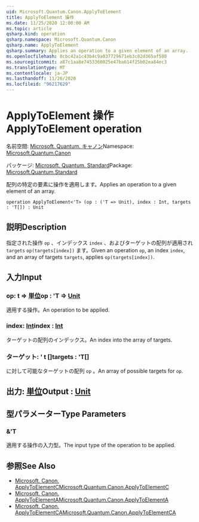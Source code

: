 ```yaml
---
uid: Microsoft.Quantum.Canon.ApplyToElement
title: ApplyToElement 操作
ms.date: 11/25/2020 12:00:00 AM
ms.topic: article
qsharp.kind: operation
qsharp.namespace: Microsoft.Quantum.Canon
qsharp.name: ApplyToElement
qsharp.summary: Applies an operation to a given element of an array.
ms.openlocfilehash: 8cbc42a1c43b4c9a037729671eb3c82d365af580
ms.sourcegitcommit: a87c1aa8e7453360025e47ba614f25b02ea84ec3
ms.translationtype: MT
ms.contentlocale: ja-JP
ms.lasthandoff: 11/26/2020
ms.locfileid: "96217629"
---
```

# <a name="applytoelement-operation"></a><span data-ttu-id="c5466-102">ApplyToElement 操作</span><span class="sxs-lookup"><span data-stu-id="c5466-102">ApplyToElement operation</span></span>

<span data-ttu-id="c5466-103">名前空間: [Microsoft. Quantum. キャノン](xref:Microsoft.Quantum.Canon)</span><span class="sxs-lookup"><span data-stu-id="c5466-103">Namespace: [Microsoft.Quantum.Canon](xref:Microsoft.Quantum.Canon)</span></span>

<span data-ttu-id="c5466-104">パッケージ: [Microsoft. Quantum. Standard](https://nuget.org/packages/Microsoft.Quantum.Standard)</span><span class="sxs-lookup"><span data-stu-id="c5466-104">Package: [Microsoft.Quantum.Standard](https://nuget.org/packages/Microsoft.Quantum.Standard)</span></span>


<span data-ttu-id="c5466-105">配列の特定の要素に操作を適用します。</span><span class="sxs-lookup"><span data-stu-id="c5466-105">Applies an operation to a given element of an array.</span></span>

```qsharp
operation ApplyToElement<'T> (op : ('T => Unit), index : Int, targets : 'T[]) : Unit
```


## <a name="description"></a><span data-ttu-id="c5466-106">説明</span><span class="sxs-lookup"><span data-stu-id="c5466-106">Description</span></span>

<span data-ttu-id="c5466-107">指定された操作 `op` 、インデックス `index` 、およびターゲットの配列が適用され `targets` `op(targets[index])` ます。</span><span class="sxs-lookup"><span data-stu-id="c5466-107">Given an operation `op`, an index `index`, and an array of targets `targets`, applies `op(targets[index])`.</span></span>

## <a name="input"></a><span data-ttu-id="c5466-108">入力</span><span class="sxs-lookup"><span data-stu-id="c5466-108">Input</span></span>

### <a name="op--t--unit"></a><span data-ttu-id="c5466-109">op: t => [単位](xref:microsoft.quantum.lang-ref.unit)</span><span class="sxs-lookup"><span data-stu-id="c5466-109">op : 'T => [Unit](xref:microsoft.quantum.lang-ref.unit)</span></span> 

<span data-ttu-id="c5466-110">適用する操作。</span><span class="sxs-lookup"><span data-stu-id="c5466-110">An operation to be applied.</span></span>


### <a name="index--int"></a><span data-ttu-id="c5466-111">index: [Int](xref:microsoft.quantum.lang-ref.int)</span><span class="sxs-lookup"><span data-stu-id="c5466-111">index : [Int](xref:microsoft.quantum.lang-ref.int)</span></span>

<span data-ttu-id="c5466-112">ターゲットの配列のインデックス。</span><span class="sxs-lookup"><span data-stu-id="c5466-112">An index into the array of targets.</span></span>


### <a name="targets--t"></a><span data-ttu-id="c5466-113">ターゲット: ' t []</span><span class="sxs-lookup"><span data-stu-id="c5466-113">targets : 'T[]</span></span>

<span data-ttu-id="c5466-114">に対して可能なターゲットの配列 `op` 。</span><span class="sxs-lookup"><span data-stu-id="c5466-114">An array of possible targets for `op`.</span></span>



## <a name="output--unit"></a><span data-ttu-id="c5466-115">出力: [単位](xref:microsoft.quantum.lang-ref.unit)</span><span class="sxs-lookup"><span data-stu-id="c5466-115">Output : [Unit](xref:microsoft.quantum.lang-ref.unit)</span></span>



## <a name="type-parameters"></a><span data-ttu-id="c5466-116">型パラメーター</span><span class="sxs-lookup"><span data-stu-id="c5466-116">Type Parameters</span></span>

### <a name="t"></a><span data-ttu-id="c5466-117">&</span><span class="sxs-lookup"><span data-stu-id="c5466-117">'T</span></span>

<span data-ttu-id="c5466-118">適用する操作の入力型。</span><span class="sxs-lookup"><span data-stu-id="c5466-118">The input type of the operation to be applied.</span></span>

## <a name="see-also"></a><span data-ttu-id="c5466-119">参照</span><span class="sxs-lookup"><span data-stu-id="c5466-119">See Also</span></span>

- [<span data-ttu-id="c5466-120">Microsoft. Canon. ApplyToElementC</span><span class="sxs-lookup"><span data-stu-id="c5466-120">Microsoft.Quantum.Canon.ApplyToElementC</span></span>](xref:Microsoft.Quantum.Canon.ApplyToElementC)
- [<span data-ttu-id="c5466-121">Microsoft. Canon. ApplyToElementA</span><span class="sxs-lookup"><span data-stu-id="c5466-121">Microsoft.Quantum.Canon.ApplyToElementA</span></span>](xref:Microsoft.Quantum.Canon.ApplyToElementA)
- [<span data-ttu-id="c5466-122">Microsoft. Canon. ApplyToElementCA</span><span class="sxs-lookup"><span data-stu-id="c5466-122">Microsoft.Quantum.Canon.ApplyToElementCA</span></span>](xref:Microsoft.Quantum.Canon.ApplyToElementCA)